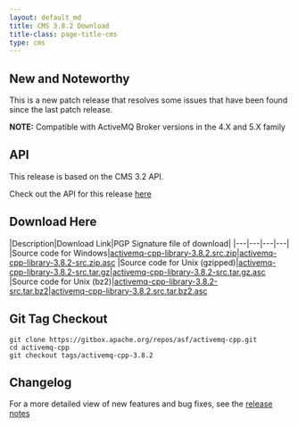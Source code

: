```yaml
---
layout: default_md
title: CMS 3.8.2 Download
title-class: page-title-cms
type: cms
---
```


New and Noteworthy
------------------

This is a new patch release that resolves some issues that have been found since the last patch release.

**NOTE:** Compatible with ActiveMQ Broker versions in the 4.X and 5.X family

API
---

This release is based on the CMS 3.2 API.

Check out the API for this release [here](../api_docs/activemqcpp-3.6.0/html)

Download Here
-------------

|Description|Download Link|PGP Signature file of download|
|---|---|---|---|
|Source code for Windows|[activemq-cpp-library-3.8.2.src.zip](http://archive.apache.org/dist/activemq/activemq-cpp/source/activemq-cpp-library-3.8.2-src.zip)|[activemq-cpp-library-3.8.2-src.zip.asc](http://archive.apache.org/dist/activemq/activemq-cpp/source/activemq-cpp-library-3.8.2-src.zip.asc)
|Source code for Unix (gzipped)|[activemq-cpp-library-3.8.2-src.tar.gz](http://archive.apache.org/dist/activemq/activemq-cpp/source/activemq-cpp-library-3.8.2-src.tar.gz)|[activemq-cpp-library-3.8.2-src.tar.gz.asc](http://archive.apache.org/dist/activemq/activemq-cpp/source/activemq-cpp-library-3.8.2-src.tar.gz.asc)
|Source code for Unix (bz2)|[activemq-cpp-library-3.8.2-src.tar.bz2](http://archive.apache.org/dist/activemq/activemq-cpp/source/activemq-cpp-library-3.8.2-src.tar.bz2)|[activemq-cpp-library-3.8.2.src.tar.bz2.asc](http://archive.apache.org/dist/activemq/activemq-cpp/source/activemq-cpp-library-3.8.2-src.tar.bz2.asc)

Git Tag Checkout
----------------
```
git clone https://gitbox.apache.org/repos/asf/activemq-cpp.git
cd activemq-cpp
git checkout tags/activemq-cpp-3.8.2
```

Changelog
---------

For a more detailed view of new features and bug fixes, see the [release notes](https://issues.apache.org/jira/secure/ReleaseNote.jspa?projectId=12311207&version=12325248)

